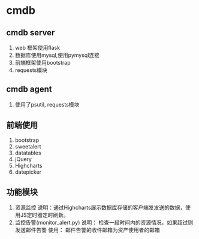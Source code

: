 # cmdb
## cmdb server
1. web 框架使用flask
2. 数据库使用mysql,使用pymysql连接
3. 前端框架使用bootstrap
4. requests模块

## cmdb agent
1. 使用了psutil, requests模块

## 前端使用
1. bootstrap
2. sweetalert
3. datatables
4. jQuery
5. Highcharts
6. datepicker


## 功能模块
1. 资源监控
    说明：通过Highcharts展示数据库存储的客户端发发送的数据，使用JS定时器定时刷新。
2. 监控告警(monitor_alert.py)
    说明： 检查一段时间内的资源情况，如果超过则发送邮件告警
    使用： 邮件告警的收件邮箱为资产使用者的邮箱
    